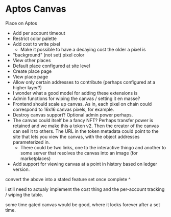# Aptos Canvas

Place on Aptos

- Add per account timeout
- Restrict color palette
- Add cost to write pixel
  - Make it possible to have a decaying cost the older a pixel is
- "background" (not set) pixel color
- View other places
- Default place configured at site level
- Create place page
- View place page
- Allow only certain addresses to contribute (perhaps configured at a higher layer?)
- I wonder what a good model for adding these extensions is
- Admin functions for wiping the canvas / setting it en masse?
- Frontend should scale up canvas. As in, each pixel on chain could correspond to 16x16 canvas pixels, for example.
- Destroy canvas support? Optional admin power perhaps.
- The canvas could itself be a fancy NFT? Perhaps transfer power is retained and we make this a token v2. Then the creator of the canvas can sell it to others. The URL in the token metadata could point to the site that lets you view the canvas, with the object addresses parameterized in.
  - There could be two links, one to the interactive thingo and another to some server that resolves the canvas into an image (for marketplaces)
- Add support for viewing canvas at a point in history based on ledger version.

convert the above into a stated feature set once complete ^

i still need to actualy implement the cost thing and the per-account tracking / wiping the table.

some time gated canvas would be good, where it locks forever after a set time.
